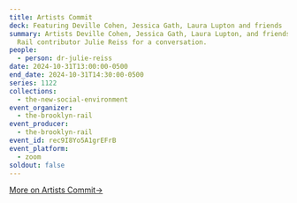 ```yaml
---
title: Artists Commit
deck: Featuring Deville Cohen, Jessica Gath, Laura Lupton and friends
summary: Artists Deville Cohen, Jessica Gath, Laura Lupton, and friends join
  Rail contributor Julie Reiss for a conversation.
people:
  - person: dr-julie-reiss
date: 2024-10-31T13:00:00-0500
end_date: 2024-10-31T14:30:00-0500
series: 1122
collections:
  - the-new-social-environment
event_organizer:
  - the-brooklyn-rail
event_producer:
  - the-brooklyn-rail
event_id: rec9I8Yo5A1grEFrB
event_platform:
  - zoom
soldout: false
---
```

[M﻿ore on Artists Commit→](https://www.artistscommit.com/)